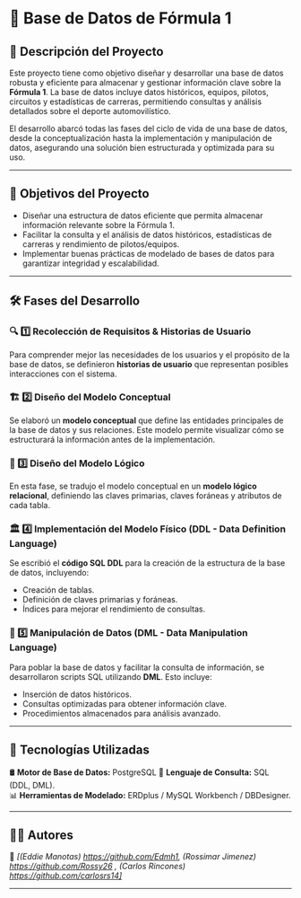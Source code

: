 
# 📌 **Base de Datos de Fórmula 1**  

## 📖 **Descripción del Proyecto**  
Este proyecto tiene como objetivo diseñar y desarrollar una base de datos robusta y eficiente para almacenar y gestionar información clave sobre la **Fórmula 1**. La base de datos incluye datos históricos, equipos, pilotos, circuitos y estadísticas de carreras, permitiendo consultas y análisis detallados sobre el deporte automovilístico.  

El desarrollo abarcó todas las fases del ciclo de vida de una base de datos, desde la conceptualización hasta la implementación y manipulación de datos, asegurando una solución bien estructurada y optimizada para su uso.  

---

## 🎯 **Objetivos del Proyecto**  
- Diseñar una estructura de datos eficiente que permita almacenar información relevante sobre la Fórmula 1.  
- Facilitar la consulta y el análisis de datos históricos, estadísticas de carreras y rendimiento de pilotos/equipos.  
- Implementar buenas prácticas de modelado de bases de datos para garantizar integridad y escalabilidad.  

---

## 🛠 **Fases del Desarrollo**  

### 🔍 1️⃣ **Recolección de Requisitos & Historias de Usuario**  
Para comprender mejor las necesidades de los usuarios y el propósito de la base de datos, se definieron **historias de usuario** que representan posibles interacciones con el sistema.  

### 🏗 2️⃣ **Diseño del Modelo Conceptual**  
Se elaboró un **modelo conceptual** que define las entidades principales de la base de datos y sus relaciones. Este modelo permite visualizar cómo se estructurará la información antes de la implementación.  

### 🔢 3️⃣ **Diseño del Modelo Lógico**  
En esta fase, se tradujo el modelo conceptual en un **modelo lógico relacional**, definiendo las claves primarias, claves foráneas y atributos de cada tabla.    

### 🏛 4️⃣ **Implementación del Modelo Físico (DDL - Data Definition Language)**  
Se escribió el **código SQL DDL** para la creación de la estructura de la base de datos, incluyendo:  
- Creación de tablas.  
- Definición de claves primarias y foráneas.  
- Índices para mejorar el rendimiento de consultas.  

### 📝 5️⃣ **Manipulación de Datos (DML - Data Manipulation Language)**  
Para poblar la base de datos y facilitar la consulta de información, se desarrollaron scripts SQL utilizando **DML**. Esto incluye:  
- Inserción de datos históricos.  
- Consultas optimizadas para obtener información clave.  
- Procedimientos almacenados para análisis avanzado.    

---

## 🚀 **Tecnologías Utilizadas**  
🛢 **Motor de Base de Datos:** PostgreSQL 
📜 **Lenguaje de Consulta:** SQL (DDL, DML).  
📊 **Herramientas de Modelado:** ERDplus / MySQL Workbench / DBDesigner.  

---

## 👨‍💻 **Autores**  
📌 *[(Eddie Manotas) https://github.com/Edmh1, (Rossimar Jimenez) https://github.com/Rossy26 , (Carlos Rincones) https://github.com/carlosrs14]* 

---
